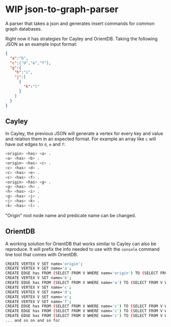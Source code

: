# WIP json-to-graph-parser
A parser that takes a json and generates insert commands for common graph databases.

Right now it has strategies for Cayley and OrientDB. Taking the following JSON as an example input format:

```json
{
  "a":"b",
  "c":["d","e","f"],
  "g":{
    "h":"i",
    "j":[
      {
        "k":"l"
      }
    ]
  }
}
```

## Cayley
In Cayley, the previous JSON will generate a vertex for every key and value and relation them in an expected format. For example an array like `c` will have out edges to `d`, `e` and `f`:
```bash
<origin> <has> <a> .
<a> <has> <b> .
<origin> <has> <c> .
<c> <has> <d> .
<c> <has> <e> .
<c> <has> <f> .
<origin> <has> <g> .
<g> <has> <h> .
<h> <has> <i> .
<g> <has> <j> .
<j> <has> <k> .
<k> <has> <l> .
```
"Origin" root node name and predicate name can be changed.

## OrientDB
A working solution for OrientDB that works similar to Cayley can also be reproduce. It will prefix the info needed to use with the `console` command line tool that comes with OrientDB.

```bash
CREATE VERTEX V SET name='origin';
CREATE VERTEX V SET name='a';
CREATE EDGE has FROM (SELECT FROM V WHERE name='origin') TO (SELECT FROM V WHERE name='a');
CREATE VERTEX V SET name='b';
CREATE EDGE has FROM (SELECT FROM V WHERE name='a') TO (SELECT FROM V WHERE name='b');
CREATE VERTEX V SET name='c';
CREATE VERTEX V SET name='d';
CREATE VERTEX V SET name='e';
CREATE VERTEX V SET name='f';
CREATE EDGE has FROM (SELECT FROM V WHERE name='c') TO (SELECT FROM V WHERE name='d');
CREATE EDGE has FROM (SELECT FROM V WHERE name='c') TO (SELECT FROM V WHERE name='e');
CREATE EDGE has FROM (SELECT FROM V WHERE name='c') TO (SELECT FROM V WHERE name='f');
... and so on and so for
```

